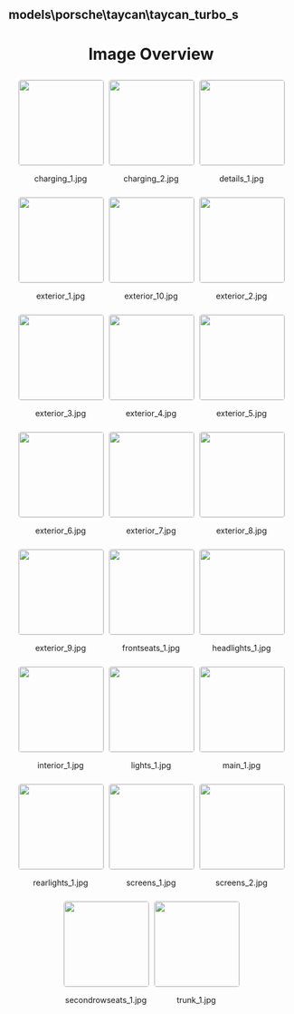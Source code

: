 ## models\porsche\taycan\taycan_turbo_s


<style>
    .image-gallery {
        display: flex;
        flex-wrap: wrap;
        gap: 10px;
        justify-content: center;
        padding: 10px;
    }
    .image-gallery img {
        width: 150px;
        height: auto;
        border: 1px solid #ddd;
        border-radius: 5px;
    }
    .image-gallery div {
        flex: 1 1 calc(33.333% - 20px); /* Three images per row on large screens */
        max-width: 150px;
        text-align: center;
    }
    @media (max-width: 768px) {
        .image-gallery div {
            flex: 1 1 calc(50% - 20px); /* Two images per row on medium screens */
        }
    }
    @media (max-width: 480px) {
        .image-gallery div {
            flex: 1 1 100%; /* One image per row on small screens */
        }
    }
</style>
<h1 style ="text-align: center;"> Image Overview </h1> <div class="image-gallery">
<div>
<img src="https://media.evkx.net/multimedia/models/porsche/taycan/taycan_turbo_s/charging_1_st.jpg">
<p>charging_1.jpg</p>
</div>
<div>
<img src="https://media.evkx.net/multimedia/models/porsche/taycan/taycan_turbo_s/charging_2_st.jpg">
<p>charging_2.jpg</p>
</div>
<div>
<img src="https://media.evkx.net/multimedia/models/porsche/taycan/taycan_turbo_s/details_1_st.jpg">
<p>details_1.jpg</p>
</div>
<div>
<img src="https://media.evkx.net/multimedia/models/porsche/taycan/taycan_turbo_s/exterior_1_st.jpg">
<p>exterior_1.jpg</p>
</div>
<div>
<img src="https://media.evkx.net/multimedia/models/porsche/taycan/taycan_turbo_s/exterior_10_st.jpg">
<p>exterior_10.jpg</p>
</div>
<div>
<img src="https://media.evkx.net/multimedia/models/porsche/taycan/taycan_turbo_s/exterior_2_st.jpg">
<p>exterior_2.jpg</p>
</div>
<div>
<img src="https://media.evkx.net/multimedia/models/porsche/taycan/taycan_turbo_s/exterior_3_st.jpg">
<p>exterior_3.jpg</p>
</div>
<div>
<img src="https://media.evkx.net/multimedia/models/porsche/taycan/taycan_turbo_s/exterior_4_st.jpg">
<p>exterior_4.jpg</p>
</div>
<div>
<img src="https://media.evkx.net/multimedia/models/porsche/taycan/taycan_turbo_s/exterior_5_st.jpg">
<p>exterior_5.jpg</p>
</div>
<div>
<img src="https://media.evkx.net/multimedia/models/porsche/taycan/taycan_turbo_s/exterior_6_st.jpg">
<p>exterior_6.jpg</p>
</div>
<div>
<img src="https://media.evkx.net/multimedia/models/porsche/taycan/taycan_turbo_s/exterior_7_st.jpg">
<p>exterior_7.jpg</p>
</div>
<div>
<img src="https://media.evkx.net/multimedia/models/porsche/taycan/taycan_turbo_s/exterior_8_st.jpg">
<p>exterior_8.jpg</p>
</div>
<div>
<img src="https://media.evkx.net/multimedia/models/porsche/taycan/taycan_turbo_s/exterior_9_st.jpg">
<p>exterior_9.jpg</p>
</div>
<div>
<img src="https://media.evkx.net/multimedia/models/porsche/taycan/taycan_turbo_s/frontseats_1_st.jpg">
<p>frontseats_1.jpg</p>
</div>
<div>
<img src="https://media.evkx.net/multimedia/models/porsche/taycan/taycan_turbo_s/headlights_1_st.jpg">
<p>headlights_1.jpg</p>
</div>
<div>
<img src="https://media.evkx.net/multimedia/models/porsche/taycan/taycan_turbo_s/interior_1_st.jpg">
<p>interior_1.jpg</p>
</div>
<div>
<img src="https://media.evkx.net/multimedia/models/porsche/taycan/taycan_turbo_s/lights_1_st.jpg">
<p>lights_1.jpg</p>
</div>
<div>
<img src="https://media.evkx.net/multimedia/models/porsche/taycan/taycan_turbo_s/main_1_st.jpg">
<p>main_1.jpg</p>
</div>
<div>
<img src="https://media.evkx.net/multimedia/models/porsche/taycan/taycan_turbo_s/rearlights_1_st.jpg">
<p>rearlights_1.jpg</p>
</div>
<div>
<img src="https://media.evkx.net/multimedia/models/porsche/taycan/taycan_turbo_s/screens_1_st.jpg">
<p>screens_1.jpg</p>
</div>
<div>
<img src="https://media.evkx.net/multimedia/models/porsche/taycan/taycan_turbo_s/screens_2_st.jpg">
<p>screens_2.jpg</p>
</div>
<div>
<img src="https://media.evkx.net/multimedia/models/porsche/taycan/taycan_turbo_s/secondrowseats_1_st.jpg">
<p>secondrowseats_1.jpg</p>
</div>
<div>
<img src="https://media.evkx.net/multimedia/models/porsche/taycan/taycan_turbo_s/trunk_1_st.jpg">
<p>trunk_1.jpg</p>
</div>
</div>
